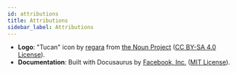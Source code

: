 ```yaml
---
id: attributions
title: Attributions
sidebar_label: Attributions
---
```


- **Logo**: "Tucan" icon by [regara](https://thenounproject.com/regara/) from [the Noun Project](http://thenounproject.com/) ([CC BY-SA 4.0 License](https://creativecommons.org/licenses/by-sa/4.0/)).
- **Documentation**: Built with Docusaurus by [Facebook, Inc.](https://opensource.facebook.com/) ([MIT License](https://github.com/facebook/docusaurus/blob/main/LICENSE)).
